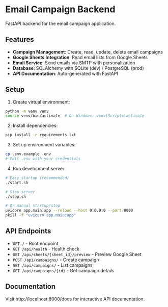 # Email Campaign Backend

FastAPI backend for the email campaign application.

## Features

- **Campaign Management**: Create, read, update, delete email campaigns
- **Google Sheets Integration**: Read email lists from Google Sheets
- **Email Service**: Send emails via SMTP with personalization
- **Database**: SQLAlchemy with SQLite (dev) / PostgreSQL (prod)
- **API Documentation**: Auto-generated with FastAPI

## Setup

1. Create virtual environment:
```bash
python -m venv venv
source venv/bin/activate  # On Windows: venv\Scripts\activate
```

2. Install dependencies:
```bash
pip install -r requirements.txt
```

3. Set up environment variables:
```bash
cp .env.example .env
# Edit .env with your credentials
```

4. Run development server:
```bash
# Easy startup (recommended)
./start.sh

# Stop server
./stop.sh

# Or manual startup/stop
uvicorn app.main:app --reload --host 0.0.0.0 --port 8000
pkill -f "uvicorn app.main:app"
```

## API Endpoints

- `GET /` - Root endpoint
- `GET /api/health` - Health check
- `GET /api/sheets/{sheet_id}/preview` - Preview Google Sheet
- `POST /api/campaigns/` - Create campaign
- `GET /api/campaigns/` - List campaigns
- `GET /api/campaigns/{id}` - Get campaign details

## Documentation

Visit http://localhost:8000/docs for interactive API documentation.